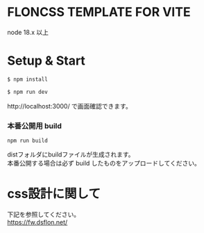 # FLONCSS TEMPLATE FOR VITE

node 18.x 以上

# Setup & Start

```bash
$ npm install

$ npm run dev
```

http://localhost:3000/ で画面確認できます。  

### 本番公開用 build
```
npm run build
```
distフォルダにbuildファイルが生成されます。  
本番公開する場合は必ず build したものをアップロードしてください。

# css設計に関して

下記を参照してください。  
https://fw.dsflon.net/
